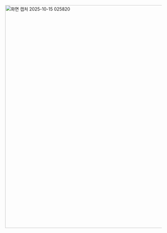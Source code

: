 <img width="1355" height="718" alt="화면 캡처 2025-10-15 025820" src="https://github.com/user-attachments/assets/6e223199-80c9-4ae6-87dd-af728e6dbeca" />

